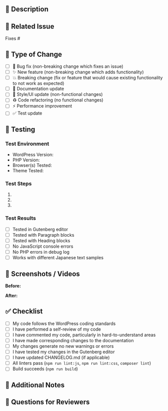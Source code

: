 ## 📝 Description

<!-- Provide a brief description of the changes in this PR -->

## 🔗 Related Issue

<!-- Link to the issue this PR addresses. Use "Fixes #123" or "Closes #123" to auto-close the issue when merged -->

Fixes #

## 🎯 Type of Change

<!-- Check all that apply -->

- [ ] 🐛 Bug fix (non-breaking change which fixes an issue)
- [ ] ✨ New feature (non-breaking change which adds functionality)
- [ ] 💥 Breaking change (fix or feature that would cause existing functionality to not work as expected)
- [ ] 📝 Documentation update
- [ ] 🎨 Style/UI update (non-functional changes)
- [ ] ♻️ Code refactoring (no functional changes)
- [ ] ⚡ Performance improvement
- [ ] ✅ Test update

## 🧪 Testing

<!-- Describe the tests you ran and how to reproduce them -->

### Test Environment

- WordPress Version:
- PHP Version:
- Browser(s) Tested:
- Theme Tested:

### Test Steps

1.
2.
3.

### Test Results

- [ ] Tested in Gutenberg editor
- [ ] Tested with Paragraph blocks
- [ ] Tested with Heading blocks
- [ ] No JavaScript console errors
- [ ] No PHP errors in debug log
- [ ] Works with different Japanese text samples

## 📸 Screenshots / Videos

<!-- If applicable, add screenshots or screen recordings to demonstrate the changes -->

**Before:**

**After:**

## ✅ Checklist

<!-- Check all items before submitting -->

- [ ] My code follows the WordPress coding standards
- [ ] I have performed a self-review of my code
- [ ] I have commented my code, particularly in hard-to-understand areas
- [ ] I have made corresponding changes to the documentation
- [ ] My changes generate no new warnings or errors
- [ ] I have tested my changes in the Gutenberg editor
- [ ] I have updated CHANGELOG.md (if applicable)
- [ ] All linters pass (`npm run lint:js`, `npm run lint:css`, `composer lint`)
- [ ] Build succeeds (`npm run build`)

## 📖 Additional Notes

<!-- Any additional information that reviewers should know -->

## 🙋 Questions for Reviewers

<!-- Any specific areas you'd like reviewers to focus on or questions you have -->
